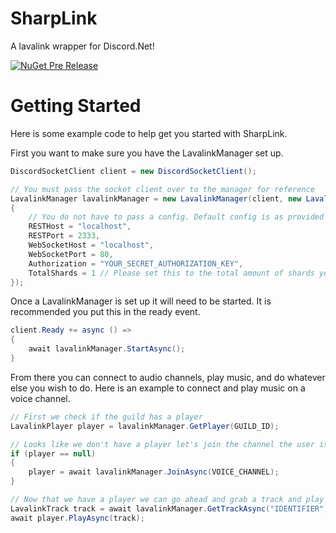 # SharpLink
A lavalink wrapper for Discord.Net!

[![NuGet Pre Release](https://img.shields.io/nuget/vpre/SharpLink.svg?style=flat-square)](https://www.nuget.org/packages/SharpLink/)

# Getting Started
Here is some example code to help get you started with SharpLink.

First you want to make sure you have the LavalinkManager set up.
```csharp
DiscordSocketClient client = new DiscordSocketClient();

// You must pass the socket client over to the manager for reference
LavalinkManager lavalinkManager = new LavalinkManager(client, new LavalinkManagerConfig()
{
    // You do not have to pass a config. Default config is as provided at https://github.com/Frederikam/Lavalink/blob/master/LavalinkServer/application.yml.example
    RESTHost = "localhost",
    RESTPort = 2333,
    WebSocketHost = "localhost",
    WebSocketPort = 80,
    Authorization = "YOUR_SECRET_AUTHORIZATION_KEY",
    TotalShards = 1 // Please set this to the total amount of shards your bot uses
});
```

Once a LavalinkManager is set up it will need to be started. It is recommended you put this in the ready event.

```csharp
client.Ready += async () =>
{
    await lavalinkManager.StartAsync();
}
```

From there you can connect to audio channels, play music, and do whatever else you wish to do. Here is an example to connect and play music on a voice channel.

```csharp
// First we check if the guild has a player
LavalinkPlayer player = lavalinkManager.GetPlayer(GUILD_ID);

// Looks like we don't have a player let's join the channel the user is in
if (player == null)
{
    player = await lavalinkManager.JoinAsync(VOICE_CHANNEL);
}

// Now that we have a player we can go ahead and grab a track and play it
LavalinkTrack track = await lavalinkManager.GetTrackAsync("IDENTIFIER");
await player.PlayAsync(track);
```
